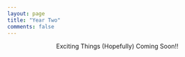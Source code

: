 ```yaml
---
layout: page
title: "Year Two"
comments: false
---
```

<p align="center"> 
Exciting Things (Hopefully) Coming Soon!!
</p>
